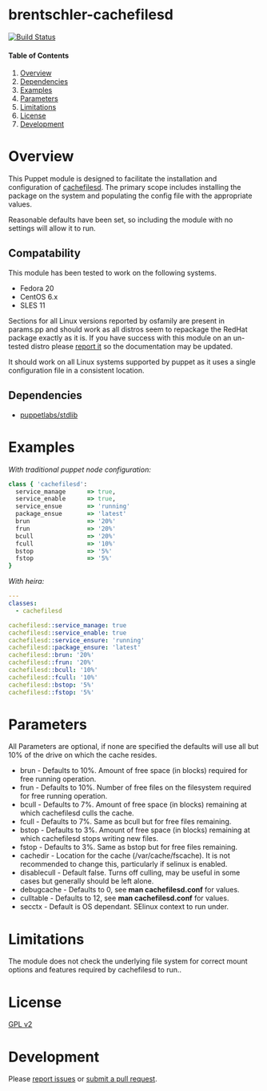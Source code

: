 # brentschler-cachefilesd

[![Build Status](
https://api.travis-ci.org/phoenixv/cachefilesd.png?branch=master)](https://travis-ci.org/phoenixv/cachefilesd)


#### Table of Contents

1. [Overview](#overview)
2. [Dependencies](#dependencies)
3. [Examples](#examples)
4. [Parameters](#parameters)
5. [Limitations](#limitations)
6. [License](#license)
7. [Development](#development)


# Overview

This Puppet module is designed to facilitate the installation and configuration of [cachefilesd](http://people.redhat.com/dhowells/fscache/).
The primary scope includes installing the package on the system and populating the config file with the appropriate values.

Reasonable defaults have been set, so including the module with no settings will allow it to run.

## Compatability

This module has been tested to work on the following systems.

* Fedora 20
* CentOS 6.x
* SLES 11

Sections for all Linux versions reported by osfamily are present in params.pp and should
work as all distros seem to repackage the RedHat package exactly as it is. If you have
success with this module on an un-tested distro please [report it](https://github.com/phoenixv/cachefiled)
so the documentation may be updated.

It should work on all Linux systems supported by puppet as it uses a single configuration file
in a consistent location.

## Dependencies

- [puppetlabs/stdlib](https://github.com/puppetlabs/puppetlabs-stdlib)


# Examples

*With traditional puppet node configuration:*

```ruby
class { 'cachefilesd':
  service_manage      => true,
  service_enable      => true,
  service_ensue       => 'running'
  package_ensue       => 'latest'
  brun				  => '20%'
  frun                => '20%'
  bcull               => '20%'
  fcull				  => '10%'
  bstop				  => '5%'
  fstop               => '5%'
}
```

*With heira:*

```yaml
---
classes:
  - cachefilesd

cachefilesd::service_manage: true
cachefilesd::service_enable: true
cachefilesd::service_ensure: 'running'
cachefilesd::package_ensure: 'latest'
cachefilesd::brun: '20%'
cachefilesd::frun: '20%'
cachefilesd::bcull: '10%'
cachefilesd::fcull: '10%'
cachefilesd::bstop: '5%'
cachefilesd::fstop: '5%'
```


# Parameters

All Parameters are optional, if none are specified the defaults will use all but 10% of the drive on
which the cache resides.

- brun - Defaults to 10%. Amount of free space (in blocks) required for free running operation.
- frun - Defaults to 10%. Number of free files on the filesystem required for free running operation.
- bcull - Defaults to 7%. Amount of free space (in blocks) remaining at which cachefilesd culls the cache.
- fcull - Defaults to 7%. Same as bcull but for free files remaining.
- bstop - Defaults to 3%. Amount of free space (in blocks) remaining at which cachefilesd stops writing new files.
- fstop - Defaults to 3%. Same as bstop but for free files remaining.
- cachedir - Location for the cache (/var/cache/fscache). It is not recommended to change this, particularly if selinux is enabled.
- disablecull - Default false. Turns off culling, may be useful in some cases but generally should be left alone.
- debugcache - Defaults to 0, see **man cachefilesd.conf** for values.
- culltable - Defaults to 12, see **man cachefilesd.conf** for values.
- secctx - Default is OS dependant. SElinux context to run under.

# Limitations

The module does not check the underlying file system for correct mount options and features required
by cachefilesd to run..

# License

[GPL v2](http://www.gnu.org/licenses/gpl-2.0.html)

# Development

Please [report issues](https://github.com/phoenixv/cachefiled) or [submit a pull request](https://github.com/phoenixv/cachefilesd/pulls).
